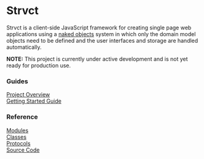 # Strvct

Strvct is a client-side JavaScript framework for creating single page web applications using a [naked objects](https://en.wikipedia.org/wiki/Naked_objects) system in which only the domain model objects need to be defined and the user interfaces and storage are handled automatically.

**NOTE:** This project is currently under active development and is not yet ready for production use.

### Guides

[Project Overview](./docs/ProjectOverview.md)<br>
[Getting Started Guide](./docs/GettingStartedGuide.md)<br>

<!--
[Developer Documentation](./docs/Developer.md)<br>
[Case Study](./docs/CaseStudy.md)<br>
-->

### Reference

[Modules](./docs/reference/module_hierarchy.md)<br>
[Classes](./docs/reference/class_hierarchy.md)<br>
[Protocols](./docs/reference/protocols.md)<br>
[Source Code](https://github.com/stevedekorte/strvct.net/)
